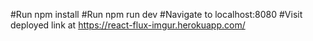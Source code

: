 #Run npm install
#Run npm run dev
#Navigate to localhost:8080
#Visit deployed link at https://react-flux-imgur.herokuapp.com/
